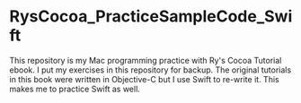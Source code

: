 # RysCocoa_PracticeSampleCode_Swift
This repository is my Mac programming practice with Ry's Cocoa Tutorial ebook. I put my exercises in this repository for backup. The original tutorials in this book were written in Objective-C but I use Swift to re-write it. This makes me to practice Swift as well.
